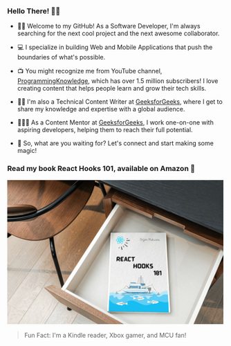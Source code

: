 ### Hello There! ✌🏻

- 🤘🏻 Welcome to my GitHub! As a Software Developer, I'm always searching for the next cool project and the next awesome collaborator.

- 💻 I specialize in building Web and Mobile Applications that push the boundaries of what's possible.

- 📺 You might recognize me from YouTube channel, [ProgrammingKnowledge](https://www.youtube.com/watch?v=fLanCWsjGrk&list=PLS1QulWo1RIb_tyiPyOghZu_xSiCkB1h4), which has over 1.5 million subscribers! I love creating content that helps people learn and grow their tech skills.

- ✍🏻 I'm also a Technical Content Writer at [GeeksforGeeks](https://auth.geeksforgeeks.org/user/brijenMakwana/articles), where I get to share my knowledge and expertise with a global audience.

- 🧑🏻‍🏫 As a Content Mentor at [GeeksforGeeks](https://www.geeksforgeeks.org/videos/quiz-application-in-react-native-with-expo-cli/), I work one-on-one with aspiring developers, helping them to reach their full potential.

- 🚀 So, what are you waiting for? Let's connect and start making some magic!

### Read my book **React Hooks 101**, available on Amazon 📕

<a href="https://www.amazon.com/dp/B0BP83H43T/ref=sr_1_1?crid=3SMKDCSQYS8KG&keywords=react+hook+101&qid=1670392435&sprefix=react+hook+101%2Caps%2C251&sr=8-1"><img src="./React_Hooks_101.png" style=" width:500px ;"></a>


>Fun Fact: I'm a Kindle reader, Xbox gamer, and MCU fan!

<!---
BrijenMakwana/BrijenMakwana is a ✨ special ✨ repository because its `README.md` (this file) appears on your GitHub profile.
You can click the Preview link to take a look at your changes.
--->

